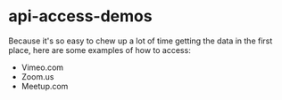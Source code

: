 # api-access-demos
Because it's so easy to chew up a lot of time getting the data in the first place, here are some examples of how to access:

* Vimeo.com
* Zoom.us
* Meetup.com
